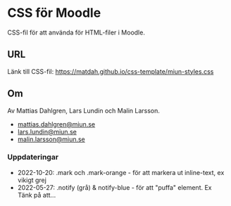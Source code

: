 # CSS för Moodle

CSS-fil för att använda för HTML-filer i Moodle.

## URL
Länk till CSS-fil: https://matdah.github.io/css-template/miun-styles.css

## Om
Av Mattias Dahlgren, Lars Lundin och Malin Larsson.
* mattias.dahlgren@miun.se
* lars.lundin@miun.se	
* malin.larsson@miun.se

### Uppdateringar
* 2022-10-20: .mark och .mark-orange - för att markera ut inline-text, ex <span class='mark'>vikigt grej</span>
* 2022-05-27: .notify (grå) & notify-blue - för att "puffa" element. Ex <div class='nofify'>Tänk på att...</div> 
